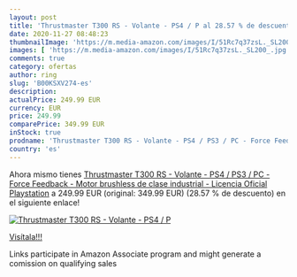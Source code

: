 ```yaml
---
layout: post
title: 'Thrustmaster T300 RS - Volante - PS4 / P al 28.57 % de descuento'
date: 2020-11-27 08:48:23
thumbnailImage: 'https://m.media-amazon.com/images/I/51Rc7q37zsL._SL200_.jpg'
images: [ 'https://m.media-amazon.com/images/I/51Rc7q37zsL._SL200_.jpg' ]
comments: true
category: ofertas
author: ring
slug: 'B00KSXV274-es'
description:
actualPrice: 249.99 EUR
currency: EUR
price: 249.99
comparePrice: 349.99 EUR
inStock: true
prodname: 'Thrustmaster T300 RS - Volante - PS4 / PS3 / PC - Force Feedback - Motor brushless de clase industrial - Licencia Oficial Playstation'
country: 'es'
---
```


Ahora mismo tienes [Thrustmaster T300 RS - Volante - PS4 / PS3 / PC - Force Feedback - Motor brushless de clase industrial - Licencia Oficial Playstation](https://www.amazon.es/dp/B00KSXV274/?tag=tolees-21) a 249.99 EUR (original: 349.99 EUR) (28.57 %  de descuento) en el siguiente enlace!

[![Thrustmaster T300 RS - Volante - PS4 / P](https://m.media-amazon.com/images/I/51Rc7q37zsL._SL200_.jpg)](https://www.amazon.es/dp/B00KSXV274/?tag=tolees-21)

[Visítala!!!](https://www.amazon.es/dp/B00KSXV274/?tag=tolees-21)

Links participate in Amazon Associate program and might generate a comission on qualifying sales
